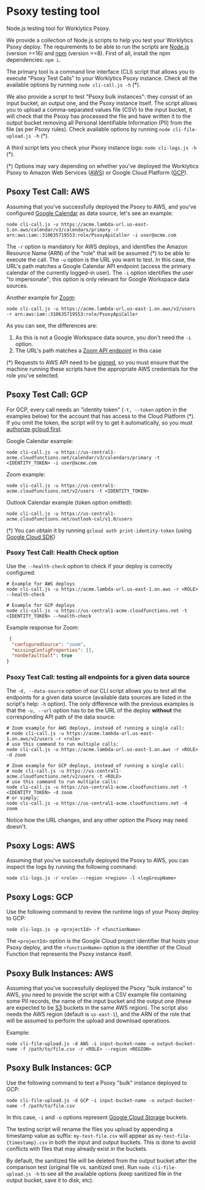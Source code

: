 # Psoxy testing tool

Node.js testing tool for Worklytics Psoxy.

We provide a collection of Node.js scripts to help you test your Worklytics Psoxy deploy. The requirements to be able to run the scripts are [Node.js] (version >=16) and [npm] (version >=8). First of all, install the npm dependencies: `npm i`.

The primary tool is a command line interface (CLI) script that allows you to execute "Psoxy Test Calls" to your Worklytics Psoxy instance. Check all the available options by running `node cli-call.js -h` (*).

We also provide a script to test "Psoxy bulk instances": they consist of an input bucket, an output one, and the Psoxy instance itself. The script allows you to upload a comma-separated values file (CSV) to the input bucket, it will check that the Psoxy has processed the file and have written it to the output bucket removing all Personal Identifiable Information (PII) from the file (as per Psoxy rules). Check available options by running `node cli-file-upload.js -h` (*).

A third script lets you check your Psoxy instance logs: `node cli-logs.js -h` (*).

(*) Options may vary depending on whether you've deployed the Worklytics Psoxy to Amazon Web Services ([AWS]) or Google Cloud Platform ([GCP]).

## Psoxy Test Call: AWS
Assuming that you've successfully deployed the Psoxy to AWS, and you've configured [Google Calendar] as data source, let's see an example:
```shell
node cli-call.js -u https://acme.lambda-url.us-east-1.on.aws/calendar/v3/calendars/primary -r arn:aws:iam::310635719553:role/PsoxyApiCaller -i user@acme.com
```
The `-r` option is mandatory for AWS deploys, and identifies the Amazon Resource Name (ARN) of the "role" that will be assumed (*) to be able to execute the call. The `-u` option is the URL you want to test. In this case, the URL's path matches a Google Calendar API endpoint (access the primary calendar of the currently logged-in user). The `-i` option identifies the user "to impersonate"; this option is only relevant for Google Workspace data sources.

Another example for [Zoom]:
```shell
node cli-call.js -u https://acme.lambda-url.us-east-1.on.aws/v2/users -r arn:aws:iam::310635719553:role/PsoxyApiCaller
```
As you can see, the differences are:
1. As this is not a Google Workspace data source, you don't need the `-i` option.
2. The URL's path matches a [Zoom API endpoint] in this case

(*) Requests to AWS API need to be [signed], so you must ensure that the machine running these scripts have the appropriate AWS credentials for the role you've selected.

## Psoxy Test Call: GCP
For GCP, every call needs an "identity token" (`-t, --token` option in the examples below) for the account that has access to the Cloud Platform (*). If you omit the token, the script will try to get it automatically, so you must [authorize gcloud first].

Google Calendar example:
```shell
node cli-call.js -u https://us-central1-acme.cloudfunctions.net/calendar/v3/calendars/primary -t <IDENTITY_TOKEN> -i user@acme.com
```
Zoom example:
```shell
node cli-call.js -u https://us-central1-acme.cloudfunctions.net/v2/users -t <IDENTITY_TOKEN>
```
Outlook Calendar example (token option omitted):
```shell
node cli-call.js -u https://us-central1-acme.cloudfunctions.net/outlook-cal/v1.0/users
```

(*) You can obtain it by running `gcloud auth print-identity-token` (using [Google Cloud SDK])

### Psoxy Test Call: Health Check option
Use the `--health-check` option to check if your deploy is correctly configured:

```shell
# Example for AWS deploys
node cli-call.js -u https://acme.lambda-url.us-east-1.on.aws -r <ROLE> --health-check
```

```shell
# Example for GCP deploys
node cli-call.js -u https://us-central1-acme.cloudfunctions.net -t <IDENTITY_TOKEN> --health-check
```

Example response for Zoom:
```json
 {
  "configuredSource": "zoom",
  "missingConfigProperties": [],
  "nonDefaultSalt": true
}
```

### Psoxy Test Call: testing all endpoints for a given data source

The `-d, --data-source` option of our CLI script allows you to test all the endpoints for a given data source (available data sources are listed in the script's help: `-h` option).
The only difference with the previous examples is that the `-u, --url` option has to be the URL of the deploy **without** the corresponding API path of the data source:

```shell
# Zoom example for AWS deploys, instead of running a single call:
# node cli-call.js -u https://acme.lambda-url.us-east-1.on.aws/v2/users -r <role>
# use this command to run multiple calls:
node cli-call.js -u https://acme.lambda-url.us-east-1.on.aws -r <ROLE> -d zoom
```
```shell
# Zoom example for GCP deploys, instead of running a single call:
# node cli-call.js -u https://us-central1-acme.cloudfunctions.net/v2/users -t <ROLE>
# use this command to run multiple calls:
node cli-call.js -u https://us-central1-acme.cloudfunctions.net -t <IDENTITY_TOKEN> -d zoom
# or simply:
node cli-call.js -u https://us-central1-acme.cloudfunctions.net -d zoom
```

Notice how the URL changes, and any other option the Psoxy may need doesn't.

## Psoxy Logs: AWS
Assuming that you've successfully deployed the Psoxy to AWS, you can inspect the logs by running the following command:

```shell
node cli-logs.js -r <role> --region <region> -l <logGroupName>
```

## Psoxy Logs: GCP
Use the following command to review the runtime logs of your Psoxy deploy to GCP:

```shell
node cli-logs.js -p <projectId> -f <functionName>
```

The `<projectId>` option is the Google Cloud project identifier that hosts your
Psoxy deploy, and the `<functionName>` option is the identifier of the
Cloud Function that represents the Psoxy instance itself.


## Psoxy Bulk Instances: AWS
Assuming that you've successfully deployed the Psoxy "bulk instance" to AWS, you need to provide
the script with a CSV example file containing some PII records, the name of the input bucket and
the output one (these are expected to be [S3] buckets in the same AWS region). The script also
needs the AWS region (default is `us-east-1`), and the ARN of the role that will be assumed to
perform the upload and download operations.

Example:
```shell
node cli-file-upload.js -d AWS -i input-bucket-name -o output-bucket-name -f /path/to/file.csv -r <ROLE> --region <REGION>
```

## Psoxy Bulk Instances: GCP
Use the following command to test a Psoxy "bulk" instance deployed to GCP:

```shell
node cli-file-upload.js -d GCP -i input-bucket-name -o output-bucket-name -f /path/to/file.csv
```

In this case, `-i` and `-o` options represent [Google Cloud Storage] buckets.

The testing script will rename the files you upload by appending a timestamp value as suffix:
`my-test-file.csv` will appear as `my-test-file-{timestamp}.csv` in both the input and output
buckets. This is done to avoid conflicts with files that may already exist in the buckets.

By default, the sanitized file will be deleted from the output bucket after the comparison
test (original file vs. sanitized one). Run `node cli-file-upload.js -h` to see all the
available options (keep sanitized file in the output bucket, save it to disk, etc).

[AWS]: https://aws.amazon.com
[GCP]: https://cloud.google.com/
[Node.js]: https://nodejs.org/en/
[npm]: https://www.npmjs.com
[signed]: https://docs.aws.amazon.com/general/latest/gr/signing_aws_api_requests.html
[Google Calendar]: https://developers.google.com/calendar/api
[Zoom]: https://zoom.us
[Zoom API endpoint]: https://marketplace.zoom.us/docs/api-reference/zoom-api/methods/#operation/users
[Google Cloud SDK]: https://cloud.google.com/sdk/gcloud/reference/auth/print-identity-token
[authorize gcloud first]: https://cloud.google.com/sdk/gcloud/reference/auth/login
[S3]: https://docs.aws.amazon.com/AmazonS3/latest/userguide/Welcome.html
[Google Cloud Storage]: https://cloud.google.com/storage
